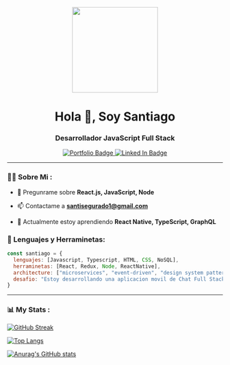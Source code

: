 <div id="header" align="center">
    <img src="https://media1.giphy.com/media/l0HlTy9x8FZo0XO1i/giphy.gif?cid=768b1ad6p9y974qmtk4vsd5921e6zkxpaw7pbztp9gah4b5v&rid=giphy.gif&ct=g" width="200" />
    <h1 align="center">Hola 👋, Soy Santiago</h1>
    <h3 align="center">Desarrollador JavaScript Full Stack </h3>
</div>


<div id="badges" align="center">
    <a href="https://santiagosegurado.github.io/portafolio-react/" target="_blank">
        <img src="https://img.shields.io/website?style=for-the-badge&up_message=portafolio&url=https%3A%2F%2Fsantiagosegurado.github.io%2Fportafolio-react%2F"
            alt="Portfolio Badge" />
    </a>
    <a href="https://www.linkedin.com/in/santiago-segurado-frontend/" target="_blank">
        <img src="https://img.shields.io/website?down_message=Perfil&label=Linked%20In&style=for-the-badge&up_message=Perfil&url=https%3A%2F%2Fwww.linkedin.com%2Fin%2Fsantiago-segurado-frontend%2F"
            alt="Linked In Badge" />
    </a>
    
</div>

---

### 👨‍💻 Sobre Mi :

- 💬 Pregunrame sobre **React.js, JavaScript, Node**

- 📫 Contactame a **santisegurado1@gmail.com**

- 🌱 Actualmente estoy aprendiendo **React Native, TypeScript, GraphQL**


<h3>🔨 Lenguajes y Herraminetas:</h3>

```javascript
const santiago = {
  lenguajes: [Javascript, Typescript, HTML, CSS, NoSQL],
  herraminetas: [React, Redux, Node, ReactNative],
  architecture: ["microservices", "event-driven", "design system pattern"],
  desafio: "Estoy desarrollando una aplicacion movil de Chat Full Stack"
}
```

---

### 📊 My Stats :

[![GitHub Streak](https://github-readme-streak-stats.herokuapp.com?user=santiagosegurado&theme=dark&locale=es)](https://git.io/streak-stats)

[![Top Langs](https://github-readme-stats.vercel.app/api/top-langs/?username=santiagosegurado)](https://github.com/anuraghazra/github-readme-stats)

[![Anurag's GitHub stats](https://github-readme-stats.vercel.app/api?username=santiagosegurado)](https://github.com/anuraghazra/github-readme-stats)

